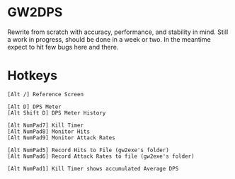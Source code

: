 GW2DPS
======

Rewrite from scratch with accuracy, performance, and stability in mind. Still a work in progress, should be done in a week or two. In the meantime expect to hit few bugs here and there.

Hotkeys
=======
```
[Alt /] Reference Screen

[Alt D] DPS Meter
[Alt Shift D] DPS Meter History

[Alt NumPad7] Kill Timer
[Alt NumPad8] Monitor Hits
[Alt NumPad9] Monitor Attack Rates

[Alt NumPad5] Record Hits to File (gw2exe's folder)
[Alt NumPad6] Record Attack Rates to file (gw2exe's folder)

[Alt NumPad1] Kill Timer shows accumulated Average DPS
```
